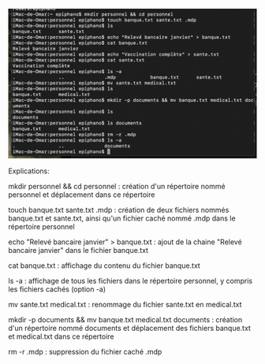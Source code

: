 ![capture d'écran](./assets/exercice6.png)

Explications:

mkdir personnel && cd personnel : création d'un répertoire nommé personnel et déplacement dans ce répertoire

touch banque.txt sante.txt .mdp : création de deux fichiers nommés banque.txt et sante.txt, ainsi qu'un fichier caché nommé .mdp dans le répertoire personnel

echo "Relevé bancaire janvier" > banque.txt : ajout de la chaine "Relevé bancaire janvier" dans le fichier banque.txt

cat banque.txt : affichage du contenu du fichier banque.txt

ls -a : affichage de tous les fichiers dans le répertoire personnel, y compris les fichiers cachés (option -a)

mv sante.txt medical.txt : renommage du fichier sante.txt en medical.txt

mkdir -p documents && mv banque.txt medical.txt documents : création d'un répertoire nommé documents et déplacement des fichiers banque.txt et medical.txt dans ce répertoire

rm -r .mdp : suppression du fichier caché .mdp